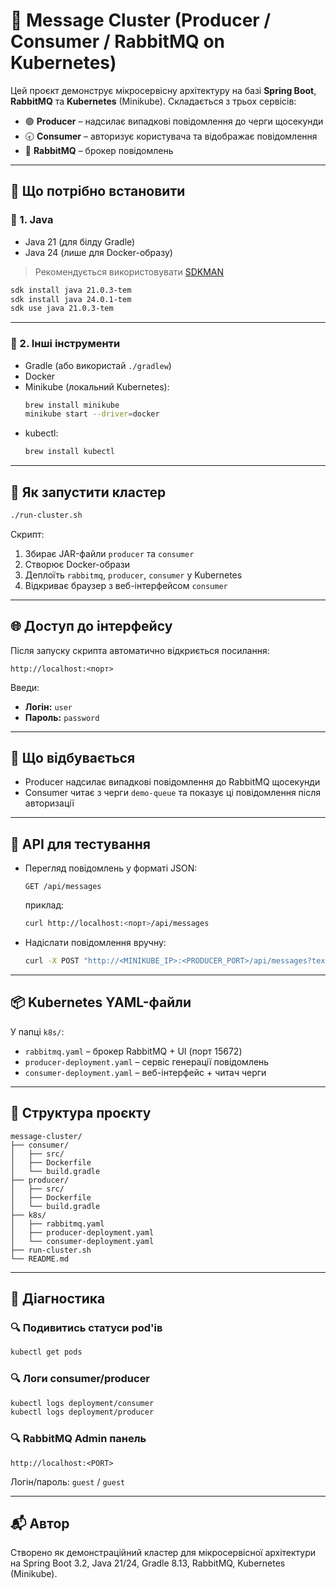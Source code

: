 # 📨 Message Cluster (Producer / Consumer / RabbitMQ on Kubernetes)

Цей проєкт демонструє мікросервісну архітектуру на базі **Spring Boot**, **RabbitMQ** та **Kubernetes** (Minikube). Складається з трьох сервісів:

- 🟢 **Producer** – надсилає випадкові повідомлення до черги щосекунди
- 🕣 **Consumer** – авторизує користувача та відображає повідомлення
- 🐰 **RabbitMQ** – брокер повідомлень

---

## 🔧 Що потрібно встановити

### 📌 1. Java

- Java 21 (для білду Gradle)
- Java 24 (лише для Docker-образу)

> Рекомендується використовувати [SDKMAN](https://sdkman.io/)

```bash
sdk install java 21.0.3-tem
sdk install java 24.0.1-tem
sdk use java 21.0.3-tem
```

---

### 📌 2. Інші інструменти

- Gradle (або використай `./gradlew`)
- Docker
- Minikube (локальний Kubernetes):
  ```bash
  brew install minikube
  minikube start --driver=docker
  ```
- kubectl:
  ```bash
  brew install kubectl
  ```

---

## 🚀 Як запустити кластер

```bash
./run-cluster.sh
```

Скрипт:

1. Збирає JAR-файли `producer` та `consumer`
2. Створює Docker-образи
3. Деплоїть `rabbitmq`, `producer`, `consumer` у Kubernetes
4. Відкриває браузер з веб-інтерфейсом `consumer`

---

## 🌐 Доступ до інтерфейсу

Після запуску скрипта автоматично відкриється посилання:

```
http://localhost:<порт>
```

Введи:

- **Логін:** `user`
- **Пароль:** `password`

---

## 🔄 Що відбувається

- Producer надсилає випадкові повідомлення до RabbitMQ щосекунди
- Consumer читає з черги `demo-queue` та показує ці повідомлення після авторизації

---

## 🧪 API для тестування

- Перегляд повідомлень у форматі JSON:
  ```
  GET /api/messages
  ```
  приклад:
  ```bash
  curl http://localhost:<порт>/api/messages
  ```

- Надіслати повідомлення вручну:
  ```bash
  curl -X POST "http://<MINIKUBE_IP>:<PRODUCER_PORT>/api/messages?text=ManualTest"
  ```

---

## 📦 Kubernetes YAML-файли

У папці `k8s/`:

- `rabbitmq.yaml` – брокер RabbitMQ + UI (порт 15672)
- `producer-deployment.yaml` – сервіс генерації повідомлень
- `consumer-deployment.yaml` – веб-інтерфейс + читач черги

---

## 📂 Структура проєкту

```
message-cluster/
├── consumer/
│   ├── src/
│   ├── Dockerfile
│   └── build.gradle
├── producer/
│   ├── src/
│   ├── Dockerfile
│   └── build.gradle
├── k8s/
│   ├── rabbitmq.yaml
│   ├── producer-deployment.yaml
│   └── consumer-deployment.yaml
├── run-cluster.sh
└── README.md
```

---

## 🧻 Діагностика

### 🔍 Подивитись статуси pod'ів

```bash
kubectl get pods
```

### 🔍 Логи consumer/producer

```bash
kubectl logs deployment/consumer
kubectl logs deployment/producer
```

### 🔍 RabbitMQ Admin панель

```url
http://localhost:<PORT>
```

Логін/пароль: `guest` / `guest`

---

## 📬 Автор

Створено як демонстраційний кластер для мікросервісної архітектури на Spring Boot 3.2, Java 21/24, Gradle 8.13, RabbitMQ, Kubernetes (Minikube).
